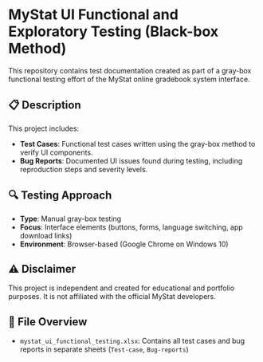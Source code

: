 # MyStat UI Functional and Exploratory Testing (Black-box Method)

This repository contains test documentation created as part of a gray-box functional testing effort of the MyStat online gradebook system interface.

## 📋 Description

This project includes:
- **Test Cases**: Functional test cases written using the gray-box method to verify UI components.
- **Bug Reports**: Documented UI issues found during testing, including reproduction steps and severity levels.

## 🔍 Testing Approach

- **Type**: Manual gray-box testing
- **Focus**: Interface elements (buttons, forms, language switching, app download links)
- **Environment**: Browser-based (Google Chrome on Windows 10)

## ⚠️ Disclaimer

This project is independent and created for educational and portfolio purposes. It is not affiliated with the official MyStat developers.

## 📂 File Overview

- `mystat_ui_functional_testing.xlsx`: Contains all test cases and bug reports in separate sheets (`Test-case`, `Bug-reports`)
